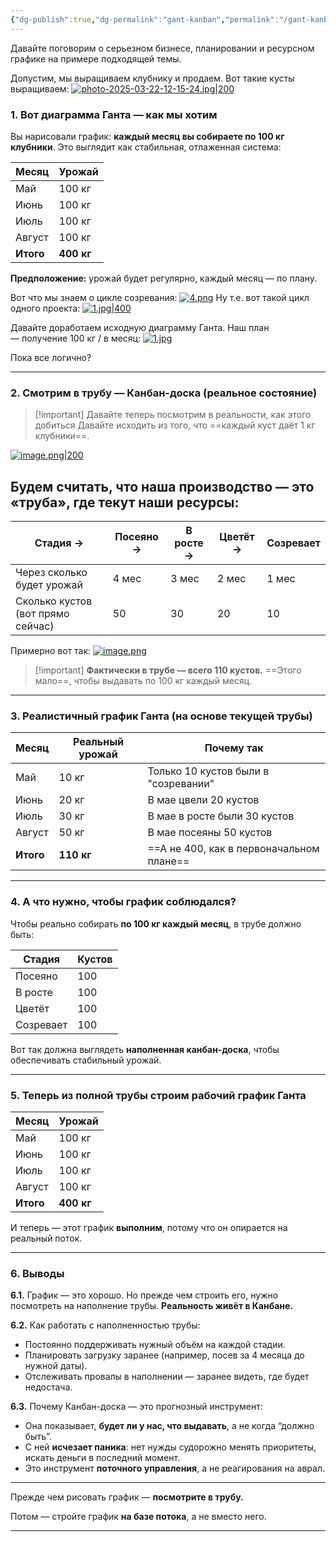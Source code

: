 ```yaml
---
{"dg-publish":true,"dg-permalink":"gant-kanban","permalink":"/gant-kanban/"}
---
```




Давайте поговорим о серьезном бизнесе, планировании и ресурсном графике на примере подходящей темы. 

Допустим, мы выращиваем клубнику и продаем. Вот такие кусты выращиваем:
[![photo-2025-03-22-12-15-24.jpg|200](https://i.postimg.cc/TwBPYVrg/photo-2025-03-22-12-15-24.jpg)](https://postimg.cc/ftjs80qR)

### 1. Вот диаграмма Ганта — как мы хотим

Вы нарисовали график: **каждый месяц вы собираете по 100 кг клубники**. Это выглядит как стабильная, отлаженная система:


| Месяц     | Урожай     |
| --------- | ---------- |
| Май       | 100 кг     |
| Июнь      | 100 кг     |
| Июль      | 100 кг     |
| Август    | 100 кг     |
| **Итого** | **400 кг** |

**Предположение:** урожай будет регулярно, каждый месяц — по плану.


Вот что мы знаем о цикле созревания:
[![4.png](https://i.postimg.cc/L56Jnt5s/4.png)](https://postimg.cc/2bMktB4p)
Ну т.е. вот такой цикл одного проекта:
[![1.jpg|400](https://i.postimg.cc/x1ScmVc7/1.jpg)](https://postimg.cc/fJBz4F7j)

Давайте доработаем исходную диаграмму Ганта. Наш план — получение 100 кг / в месяц:
[![1.jpg](https://i.postimg.cc/j5kXXQ9D/1.jpg)](https://postimg.cc/ZBppY3Jm)

Пока все логично?

---

### 2. Смотрим в трубу — Канбан-доска (реальное состояние)


> [!important] Давайте теперь посмотрим в реальности, как этого добиться
> Давайте исходить из того, что ==каждый куст даёт 1 кг клубники==. 


[![image.png|200](https://i.postimg.cc/2jvXCgBy/image.png)](https://postimg.cc/c6xcm9hG)

## Будем считать, что наша производство — это «труба», где текут наши ресурсы:

| Стадия →                          | Посеяно → | В росте → | Цветёт → | Созревает |
| --------------------------------- | --------- | --------- | -------- | --------- |
| Через сколько будет урожай        | 4 мес     | 3 мес     | 2 мес    | 1 мес     |
| Сколько кустов (вот прямо сейчас) | 50        | 30        | 20       | 10        |
Примерно вот так:
[![image.png](https://i.postimg.cc/RZ4M7jHb/image.png)](https://postimg.cc/0bXRxXZp)

> [!important] **Фактически в трубе — всего 110 кустов.** 
> ==Этого мало==, чтобы выдавать по 100 кг каждый месяц.



---

### 3. Реалистичный график Ганта (на основе текущей трубы)

| Месяц     | Реальный урожай | Почему так                               |
| --------- | --------------- | ---------------------------------------- |
| Май       | 10 кг           | Только 10 кустов были в "созревании"     |
| Июнь      | 20 кг           | В мае цвели 20 кустов                    |
| Июль      | 30 кг           | В мае в росте были 30 кустов             |
| Август    | 50 кг           | В мае посеяны 50 кустов                  |
| **Итого** | **110 кг**      | ==А не 400, как в первоначальном плане== |

---

### 4. А что нужно, чтобы график соблюдался?

Чтобы реально собирать **по 100 кг каждый месяц**, в трубе должно быть:

| Стадия       | Кустов |
|--------------|--------|
| Посеяно      | 100    |
| В росте      | 100    |
| Цветёт       | 100    |
| Созревает    | 100    |

Вот так должна выглядеть **наполненная канбан-доска**, чтобы обеспечивать стабильный урожай. 

---

### 5. Теперь из полной трубы строим рабочий график Ганта

| Месяц     | Урожай |
|-----------|--------|
| Май       | 100 кг |
| Июнь      | 100 кг |
| Июль      | 100 кг |
| Август    | 100 кг |
| **Итого** | **400 кг** |

И теперь — этот график **выполним**, потому что он опирается на реальный поток.

---

### 6. Выводы

**6.1.** График — это хорошо. Но прежде чем строить его, нужно посмотреть на наполнение трубы. **Реальность живёт в Канбане.**

**6.2.** Как работать с наполненностью трубы:
- Постоянно поддерживать нужный объём на каждой стадии.
- Планировать загрузку заранее (например, посев за 4 месяца до нужной даты).
- Отслеживать провалы в наполнении — заранее видеть, где будет недостача.

**6.3.** Почему Канбан-доска — это прогнозный инструмент:
- Она показывает, **будет ли у нас, что выдавать**, а не когда “должно быть”.
- С ней **исчезает паника**: нет нужды судорожно менять приоритеты, искать деньги в последний момент.
- Это инструмент **поточного управления**, а не реагирования на аврал.

---

Прежде чем рисовать график — **посмотрите в трубу.**

Потом — стройте график **на базе потока**, а не вместо него.

---

<!--
- [Тихон статья](https://chatgpt.com/g/g-p-6788100e095c81919486a7592fd3dc44-pomoshchnik-na-formulirovanie/c/67d0ed1c-5824-8011-8f40-6fd31d2b7348)
- [Тихон рисунки]()
- -->